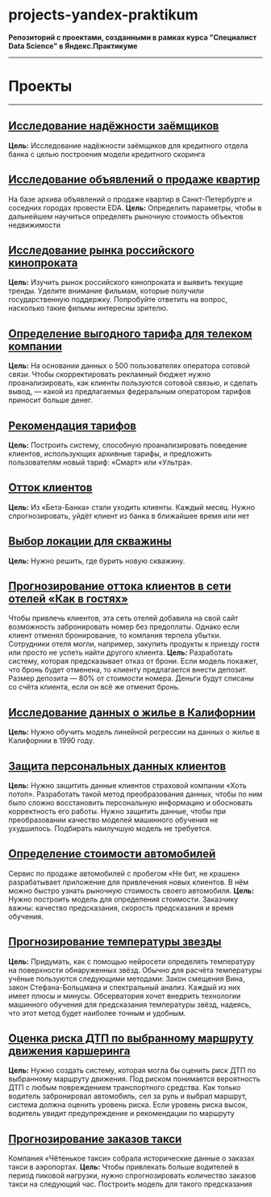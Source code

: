 # projects-yandex-praktikum
**Репозиторий с проектами, созданными в рамках курса "Специалист Data Science" в Яндекс.Практикуме**
____
# Проекты
____
## [Исследование надёжности заёмщиков](https://github.com/stovbunenko/projects-yandex-praktikum/tree/main/1.%20bank-project)
**Цель:**
Исследование надёжности заёмщиков для кредитного отдела банка с целью построения модели кредитного скоринга

## [Исследование объявлений о продаже квартир](https://github.com/stovbunenko/projects-yandex-praktikum/tree/main/2.%20real-estate%20)
На базе архива объявлений о продаже квартир в Санкт-Петербурге и соседних городах провести EDA. 
**Цель:**
Определить параметры, чтобы в дальнейшем научиться определять рыночную стоимость объектов недвижимости

## [Исследование рынка российского кинопроката](https://github.com/stovbunenko/projects-yandex-praktikum/tree/main/3.%20films-project)
**Цель:**
Изучить рынок российского кинопроката и выявить текущие тренды. Уделите внимание фильмам, которые получили государственную поддержку. Попробуйте ответить на вопрос, насколько такие фильмы интересны зрителю.

## [Определение выгодного тарифа для телеком компании](https://github.com/stovbunenko/projects-yandex-praktikum/tree/main/4.%20telecom-company%20)
**Цель:**
На основании данных о 500 пользователях оператора сотовой связи. Чтобы скорректировать рекламный бюджет нужно проанализировать, как клиенты пользуются сотовой связью, и сделать вывод, — какой из предлагаемых федеральным оператором тарифов приносит больше денег.

## [Рекомендация тарифов](https://github.com/stovbunenko/projects-yandex-praktikum/tree/main/5.%20tafif%20reccomendations)
**Цель:**
Построить систему, способную проанализировать поведение клиентов, использующих архивные тарифы, и предложить пользователям новый тариф: «Смарт» или «Ультра».

## [Отток клиентов](https://github.com/stovbunenko/projects-yandex-praktikum/tree/main/6.%20customer%20overflow)
**Цель:**
Из «Бета-Банка» стали уходить клиенты. Каждый месяц. Нужно спрогнозировать, уйдёт клиент из банка в ближайшее время или нет

## [Выбор локации для скважины](https://github.com/stovbunenko/projects-yandex-praktikum/tree/main/7.%20well-location-selection)
**Цель:**
Нужно решить, где бурить новую скважину.

## [Прогнозирование оттока клиентов в сети отелей «Как в гостях»](https://github.com/stovbunenko/projects-yandex-praktikum/tree/main/8.%20hotel-churn-rate)
Чтобы привлечь клиентов, эта сеть отелей добавила на свой сайт возможность забронировать номер без предоплаты. Однако если клиент отменял бронирование, то компания терпела убытки. Сотрудники отеля могли, например, закупить продукты к приезду гостя или просто не успеть найти другого клиента.
**Цель:**
Разработать систему, которая предсказывает отказ от брони. Если модель покажет, что бронь будет отменена, то клиенту предлагается внести депозит. Размер депозита — 80% от стоимости номера. Деньги будут списаны со счёта клиента, если он всё же отменит бронь.

## [Исследование данных о жилье в Калифорнии](https://github.com/stovbunenko/projects-yandex-praktikum/tree/main/9.%20housing-project)
**Цель:**
Нужно обучить модель линейной регрессии на данных о жилье в Калифорнии в 1990 году.

## [Защита персональных данных клиентов](https://github.com/stovbunenko/projects-yandex-praktikum/tree/main/10.%20insurance-project)
**Цель:**
Нужно защитить данные клиентов страховой компании «Хоть потоп». Разработать такой метод преобразования данных, чтобы по ним было сложно восстановить персональную информацию и обосновать корректность его работы. Нужно защитить данные, чтобы при преобразовании качество моделей машинного обучения не ухудшилось. Подбирать наилучшую модель не требуется.

## [Определение стоимости автомобилей](https://github.com/stovbunenko/projects-yandex-praktikum/tree/main/11.%20car-cost-project)
Сервис по продаже автомобилей с пробегом «Не бит, не крашен» разрабатывает приложение для привлечения новых клиентов. В нём можно быстро узнать рыночную стоимость своего автомобиля.
**Цель:**
Нужно построить модель для определения стоимости. Заказчику важны: качество предсказания, скорость предсказания и время обучения.

## [Прогнозирование температуры звезды](https://github.com/stovbunenko/projects-yandex-praktikum/tree/main/12.%20star-project)
**Цель:**
Придумать, как с помощью нейросети определять температуру на поверхности обнаруженных звёзд. 
Обычно для расчёта температуры учёные пользуются следующими методами: Закон смещения Вина, закон Стефана-Больцмана и спектральный анализ. Каждый из них имеет плюсы и минусы. Обсерватория хочет внедрить технологии машинного обучения для предсказания температуры звёзд, надеясь, что этот метод будет наиболее точным и удобным.

## [Оценка риска ДТП по выбранному маршруту движения каршеринга](https://github.com/stovbunenko/projects-yandex-praktikum/tree/main/13.%20car-crash-risks)
**Цель:**
Нужно создать систему, которая могла бы оценить риск ДТП по выбранному маршруту движения. Под риском понимается вероятность ДТП с любым повреждением транспортного средства. Как только водитель забронировал автомобиль, сел за руль и выбрал маршрут, система должна оценить уровень риска. Если уровень риска высок, водитель увидит предупреждение и рекомендации по маршруту
## [Прогнозирование заказов такси](https://github.com/stovbunenko/projects-yandex-praktikum/tree/main/14.%20taxi-orders-forecast)
Компания «Чётенькое такси» собрала исторические данные о заказах такси в аэропортах. 
**Цель:**
Чтобы привлекать больше водителей в период пиковой нагрузки, нужно спрогнозировать количество заказов такси на следующий час. Построить модель для такого предсказания

